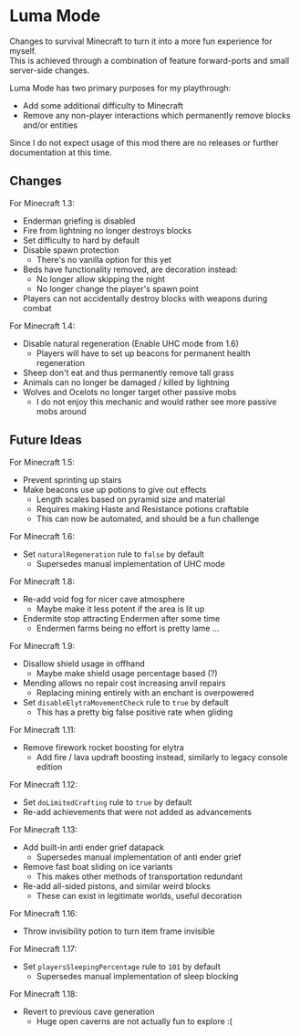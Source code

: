 # Luma Mode

Changes to survival Minecraft to turn it into a more fun experience for myself.  
This is achieved through a combination of feature forward-ports and small server-side changes.

Luma Mode has two primary purposes for my playthrough:
- Add some additional difficulty to Minecraft
- Remove any non-player interactions which permanently remove blocks and/or entities

Since I do not expect usage of this mod there are no releases or further documentation at this time.

## Changes

For Minecraft 1.3:

- Enderman griefing is disabled
- Fire from lightning no longer destroys blocks
- Set difficulty to hard by default
- Disable spawn protection
  - There's no vanilla option for this yet
- Beds have functionality removed, are decoration instead:
    - No longer allow skipping the night
    - No longer change the player's spawn point
- Players can not accidentally destroy blocks with weapons during combat

For Minecraft 1.4:

- Disable natural regeneration (Enable UHC mode from 1.6)
    - Players will have to set up beacons for permanent health regeneration
- Sheep don't eat and thus permanently remove tall grass
- Animals can no longer be damaged / killed by lightning
- Wolves and Ocelots no longer target other passive mobs
    - I do not enjoy this mechanic and would rather see more passive mobs around

## Future Ideas

For Minecraft 1.5:

- Prevent sprinting up stairs
- Make beacons use up potions to give out effects
    - Length scales based on pyramid size and material
    - Requires making Haste and Resistance potions craftable
    - This can now be automated, and should be a fun challenge

For Minecraft 1.6:

- Set `naturalRegeneration` rule to `false` by default
    - Supersedes manual implementation of UHC mode

For Minecraft 1.8:

- Re-add void fog for nicer cave atmosphere
    - Maybe make it less potent if the area is lit up
- Endermite stop attracting Endermen after some time
    - Endermen farms being no effort is pretty lame ...

For Minecraft 1.9:

- Disallow shield usage in offhand
    - Maybe make shield usage percentage based (?)
- Mending allows no repair cost increasing anvil repairs
    - Replacing mining entirely with an enchant is overpowered
- Set `disableElytraMovementCheck` rule to `true` by default
    - This has a pretty big false positive rate when gliding

For Minecraft 1.11:

- Remove firework rocket boosting for elytra
    - Add fire / lava updraft boosting instead, similarly to legacy console edition

For Minecraft 1.12:

- Set `doLimitedCrafting` rule to `true` by default
- Re-add achievements that were not added as advancements

For Minecraft 1.13:

- Add built-in anti ender grief datapack
    - Supersedes manual implementation of anti ender grief
- Remove fast boat sliding on ice variants
    - This makes other methods of transportation redundant
- Re-add all-sided pistons, and similar weird blocks
    - These can exist in legitimate worlds, useful decoration

For Minecraft 1.16:

- Throw invisibility potion to turn item frame invisible

For Minecraft 1.17:

- Set `playersSleepingPercentage` rule to `101` by default
    - Supersedes manual implementation of sleep blocking

For Minecraft 1.18:

- Revert to previous cave generation
    - Huge open caverns are not actually fun to explore :(
